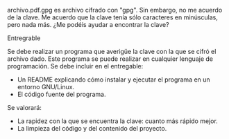 
archivo.pdf.gpg es archivo cifrado con "gpg". Sin embargo, no me acuerdo de la clave. Me acuerdo que la clave tenía sólo caracteres en minúsculas, pero nada más. ¿Me podéis ayudar a encontrar la clave?

Entregrable

Se debe realizar un programa que averigüe la clave con la que se cifró el archivo dado. Este programa se puede realizar en cualquier lenguaje de programación. Se debe incluir en el entregable:

- Un README explicando cómo instalar y ejecutar el programa en un entorno GNU/Linux.
- El código fuente del programa.

Se valorará:

- La rapidez con la que se encuentra la clave: cuanto más rápido mejor.
- La limpieza del código y del contenido del proyecto.
